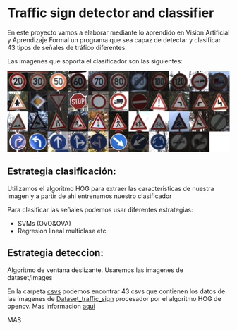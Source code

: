 # Traffic sign detector and classifier

En este proyecto vamos a elaborar mediante lo aprendido en Vision Artificial y Aprendizaje Formal un programa que sea capaz de detectar y clasificar 43 tipos de señales de tráfico diferentes.

Las imagenes que soporta el clasificador son las siguientes:

![alt text](resources/signs.png)

## Estrategia clasificación:

Utilizamos el algoritmo HOG para extraer las caracteristicas de nuestra imagen y a partir de ahi entrenamos nuestro clasificador

Para clasificar las señales podemos usar diferentes estrategias:
- SVMs (OVO&OVA)
- Regresion lineal multiclase etc

## Estrategia deteccion:

Algoritmo de ventana deslizante. Usaremos las imagenes de dataset/images

En la carpeta [csvs](csvs/) podemos encontrar 43 csvs que contienen los datos de las imagenes de [Dataset_traffic_sign](Dataset_traffic_sign/) procesador por el algoritmo HOG de opencv. Mas informacion [aqui](https://www.learnopencv.com/histogram-of-oriented-gradients/)

MAS